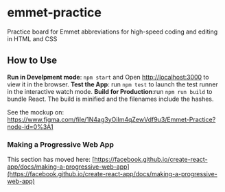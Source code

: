 # emmet-practice

Practice board for Emmet abbreviations for high-speed coding and editing in HTML and CSS

## How to Use

**Run in Develpment mode**: `npm start` and Open [http://localhost:3000](http://localhost:3000) to view it in the browser.
**Test the App**: run `npm test` to launch the test runner in the interactive watch mode.
**Build for Production**:run `npm run build` to bundle React. The build is minified and the filenames include the hashes.

See the mockup on: https://www.figma.com/file/1N4ag3yOiIm4qZewVdf9u3/Emmet-Practice?node-id=0%3A1

### Making a Progressive Web App

This section has moved here: [https://facebook.github.io/create-react-app/docs/making-a-progressive-web-app](https://facebook.github.io/create-react-app/docs/making-a-progressive-web-app)
